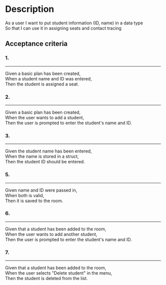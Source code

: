# Description

As a user I want to put student information (ID, name) in a data type<br />
So that I can use it in assigning seats and contact tracing

## Acceptance criteria

### 1.
---
Given a basic plan has been created,<br />
When a student name and ID was entered,<br />
Then the student is assigned a seat.

### 2.
---
Given a basic plan has been created,<br />
When the user wants to add a student,<br />
Then the user is prompted to enter the student's name and ID.

### 3.
---
Given the student name has been entered,<br />
When the name is stored in a struct,<br />
Then the student ID should be entered.

### 5.
---
Given name and ID were passed in,<br />
When both is valid,<br />
Then it is saved to the room.

### 6.
---
Given that a student has been added to the room,<br />
When the user wants to add another student,<br />
Then the user is prompted to enter the student's name and ID.

### 7.
---
Given that a student has been added to the room, <br />
When the user selects "Delete student" in the menu, <br />
Then the student is deleted from the list.
